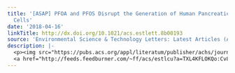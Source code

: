 ```yaml
---
title: '[ASAP] PFOA and PFOS Disrupt the Generation of Human Pancreatic Progenitor
  Cells'
date: '2018-04-16'
linkTitle: http://dx.doi.org/10.1021/acs.estlett.8b00193
source: 'Environmental Science & Technology Letters: Latest Articles (ACS Publications)'
description: |-
  <p><img src="https://pubs.acs.org/appl/literatum/publisher/achs/journals/content/estlcu/0/estlcu.ahead-of-print/acs.estlett.8b00193/20180416/images/medium/ez-2018-00193s_0003.gif" alt="TOC Graphic"/></p><div><cite>Environmental Science & Technology Letters</cite></div><div>DOI: 10.1021/acs.estlett.8b00193</div><div class="feedflare">
  <a href="http://feeds.feedburner.com/~ff/acs/estlcu?a=TXL4KFLOKQo:Cv8NFHK1OA4:yIl2AUoC8zA"><img src="http://feeds.feedburner.com/~ff/acs/estlcu?d=yIl2AUoC8zA" borde
---
```

